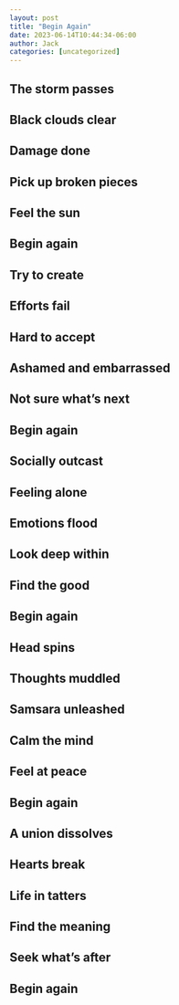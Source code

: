 ```yaml
---
layout: post
title: "Begin Again"
date: 2023-06-14T10:44:34-06:00
author: Jack
categories: [uncategorized]
---
```


## The storm passes

## Black clouds clear

## Damage done

## Pick up broken pieces

## Feel the sun

## Begin again

## Try to create

## Efforts fail

## Hard to accept

## Ashamed and embarrassed

## Not sure what’s next

## Begin again

## Socially outcast

## Feeling alone

## Emotions flood

## Look deep within

## Find the good

## Begin again

## Head spins

## Thoughts muddled

## Samsara unleashed

## Calm the mind

## Feel at peace

## Begin again

## A union dissolves

## Hearts break

## Life in tatters

## Find the meaning

## Seek what’s after

## Begin again
